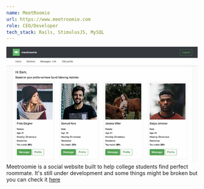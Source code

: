 ```yaml
---
name: MeetRoomie
url: https://www.meetroomie.com
role: CEO/Developer
tech_stack: Rails, StimulusJS, MySQL
---
```


![MeetRoomie Screen](/images/projects/meetroomie.jpg)
Meetroomie is a social website built to help college students find perfect roommate. It's still under development and some things might be broken but you can check it [here](https://www.meetroomie.com)
